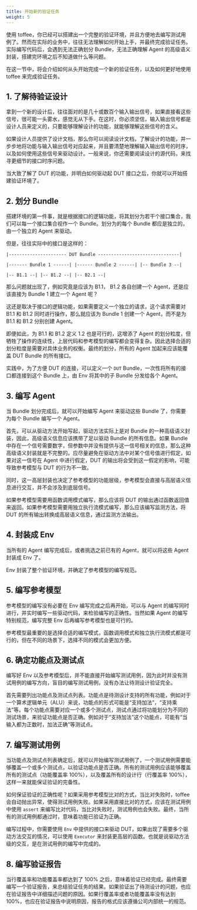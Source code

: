 ```yaml
---
title: 开始新的验证任务
weight: 5
---
```


使用 toffee，你已经可以搭建出一个完整的验证环境，并且方便地去编写测试用例了。然而在实际的业务中，往往无法理解如何开始上手，并最终完成验证任务。实际编写代码后，会遇到无法正确划分 Bundle，无法正确理解 Agent 的高级语义封装，搭建完环境之后不知道做什么等问题。

在这一节中，将会介绍如何从头开始完成一个新的验证任务，以及如何更好地使用 toffee 来完成验证任务。

## 1. 了解待验证设计

拿到一个新的设计后，往往面对的是几十或数百个输入输出信号，如果直接看这些信号，很可能一头雾水，感觉无从下手。在这时，你必须坚信，输入输出信号都是设计人员来定义的，只要能够理解设计的功能，就能够理解这些信号的含义。

如果设计人员提供了设计文档，那么你可以阅读设计文档，了解设计的功能，并一步步地将功能与输入输出信号对应起来，并且要清楚地理解输入输出信号的时序，以及如何使用这些信号来驱动设计。一般来说，你还需要阅读设计的源代码，来找寻更细节的接口时序问题。

当大致了解了 DUT 的功能，并明白如何驱动起 DUT 接口之后，你就可以开始搭建验证环境了。

## 2. 划分 Bundle

搭建环境的第一件事，就是根据接口的逻辑功能，将其划分为若干个接口集合，我们可以每一个接口集合视作一个 Bundle。划分为的每个 Bundle 都应是独立的，由一个独立的 Agent 来驱动。

但是，往往实际中的接口是这样的：

```
|---------------------- DUT Bundle -------------------------------|

|------- Bundle 1 ------| |------ Bundle 2 ------| |-- Bundle 3 --|

|-- B1.1 --| |-- B1.2 --| |-- B2.1 --|
```

那么问题就出现了，例如究竟是应该为 B1.1， B1.2 各自创建一个 Agent，还是应该直接为 Bundle 1 建立一个 Agent 呢？

这还是取决于接口的逻辑功能，如果需要定义一个独立的请求，这个请求需要对 B1.1 和 B1.2 同时进行操作，那么就应该为 Bundle 1 创建一个 Agent，而不是为 B1.1 和 B1.2 分别创建 Agent。

即便如此，为 B1.1 和 B1.2 定义 1.2 也是可行的，这增添了 Agent 的划分粒度，但牺牲了操作的连续性，上层代码和参考模型的编写都会变得复杂。因此选择合适的划分粒度是需要对具体业务的权衡。最终的划分，所有的 Agent 加起来应该能覆盖 DUT Bundle 的所有接口。

实践中，为了方便 DUT 的连接，可以定义一个 `DUT` Bundle，一次性将所有的接口都连接到这个 Bundle 上，由 Env 将其中的子 Bundle 分发给各个 Agent。

## 3. 编写 Agent

当 Bundle 划分完成后，就可以开始编写 Agent 来驱动这些 Bundle 了，你需要为每个 Bundle 编写一个 Agent。

首先，可以从驱动方法开始写起，驱动方法实际上是对 Bundle 的一种高级语义封装，因此，高级语义信息应该携带了足以驱动 Bundle 的所有信息。如果 Bundle 中存在一个信号需要数字，但参数中并没有提供与这一信号相关的信息，那么这种高级语义封装就是不完整的。应尽量避免在驱动方法中对某个信号值进行假定，如果对这一信号在 Agent 中进行假定，DUT 的输出将会受到这一假定的影响，可能导致参考模型与 DUT 的行为不一致。

同时，这一高层封装也决定了参考模型的功能层级，参考模型会直接与高层语义信息进行交互，并不会涉及到底层信号。

如果参考模型需要用函数调用模式编写，那么应该将 DUT 的输出通过函数返回值来返回。如果参考模型需要用独立执行流模式编写，那么应该编写监测方法，将 DUT 的所有输出转换成高层语义信息，通过监测方法输出。

## 4. 封装成 Env

当所有的 Agent 编写完成后，或者挑选之前已有的 Agent，就可以将这些 Agent 封装成 Env 了。

Env 封装了整个验证环境，并确定了参考模型的编写规范。

## 5. 编写参考模型

参考模型的编写没有必要在 Env 编写完成之后再开始，可以与 Agent 的编写同时进行，并实时编写一些驱动代码，来检验编写的正确性。当然如果 Agent 的编写特别规范，编写完整 Env 后再编写参考模型也是可行的。

参考模型最重要的是选择合适的编写模式，函数调用模式和独立执行流模式都是可行的，但在不同的场景下，选择不同的模式会更加方便。

## 6. 确定功能点及测试点

编写好 Env 以及参考模型后，并不能直接开始编写测试用例，因为此时并没有测试用例的编写方向，盲目的编写测试用例，没有办法让待测设计验证完全。

首先需要列出功能点及测试点列表。功能点是待测设计支持的所有功能，例如对于一个算术逻辑单元（ALU）来说，功能点的形式可能是“支持加法”，“支持乘法”等。每个功能点需要对应一个或多个测试点，测试点通过将功能划分为不同的测试场景，来验证功能点是否正确。例如对于“支持加法”这个功能点，可能有“当输入都为正数时，加法正确”等测试点。

## 7. 编写测试用例

当功能点及测试点列表确定后，就可以开始编写测试用例了，一个测试用例需要能够覆盖一个或多个测试点，以验证功能点是否正确。所有的测试用例应该能够覆盖所有的测试点（功能覆盖率 100%），以及覆盖所有的设计行（行覆盖率 100%），这样一来就能保证验证的完备性。

如何保证验证的正确性呢？如果采用参考模型比对的方式，当比对失败时，toffee 会自动抛出异常，使得测试用例失败。如果采用直接比对的方式，应该在测试用例中使用 `assert` 来编写比对代码，当比对失败时，测试用例也会失败。最终，当所有的测试用例都通过时，意味着功能已验证为正确。

编写过程中，你需要使用 `Env` 中提供的接口来驱动 DUT，如果出现了需要多个驱动方法交互的情况，可以使用 `Executor` 来封装更高层的函数。也就是说驱动方法级的交互，是在测试用例的编写中完成的。

## 8. 编写验证报告

当行覆盖率和功能覆盖率都达到了 100% 之后，意味着验证已经完成。最终需要编写一个验证报告，来总结验证任务的结果。如果验证出了待测设计的问题，也应在验证报告中详细描述问题的原因。如果行覆盖率或者功能覆盖率没有达到 100%，也应在验证报告中说明原因，报告的格式应该遵循公司内部统一的规范。
